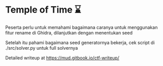 # Temple of Time ⌛

Peserta perlu untuk memahami bagaimana caranya untuk menggunakan fitur rename di Ghidra, dilanjutkan dengan menentukan seed

Setelah itu pahami bagaimana seed generatornya bekerja, cek script di ./src/solver.py untuk full solvernya

Detailed writeup at https://mud.gitbook.io/ctf-writeup/